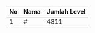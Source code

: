 | No | Nama            | Jumlah Level |
|----|-----------------|--------------|
| 1  | #    |    4311        |
